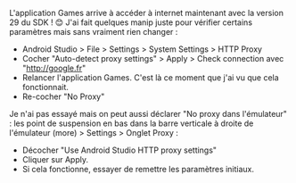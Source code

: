 L'application Games arrive à accéder à internet maintenant avec la version 29 du SDK ! 😊
J'ai fait quelques manip juste pour vérifier certains paramètres mais sans vraiment rien changer :
- Android Studio > File > Settings > System Settings > HTTP Proxy 
- Cocher "Auto-detect proxy settings" > Apply > Check connection avec "http://google.fr"
- Relancer l'application Games. C'est là ce moment que j'ai vu que cela fonctionnait.
- Re-cocher "No Proxy"

Je n'ai pas essayé mais on peut aussi déclarer "No proxy dans l'émulateur" : les point de suspension en bas dans la barre verticale à droite de l'émulateur (more) > Settings > Onglet Proxy :
- Décocher "Use Android Studio HTTP proxy settings"
- Cliquer sur Apply.
- Si cela fonctionne, essayer de remettre les paramètres initiaux.


